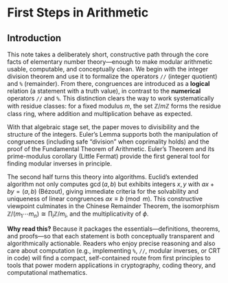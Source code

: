 # First Steps in Arithmetic



## Introduction

This note takes a deliberately short, constructive path through the core facts of elementary number theory—enough to make modular arithmetic usable, 
computable, and conceptually clean. We begin with the integer division theorem and use it to formalize the operators `//` (integer quotient) and `%` (remainder). From there, congruences are introduced as a **logical** relation (a statement with a truth value), in contrast to the **numerical** operators `//` and `%`. This distinction clears the way to work systematically with residue classes: for a fixed modulus $m$, the set $\mathbb{Z}/m\mathbb{Z}$ forms the residue class ring, where addition and multiplication behave as expected.

With that algebraic stage set, the paper moves to divisibility and the structure of the integers. Euler’s Lemma supports both the manipulation of congruences (including safe “division” when coprimality holds) and the proof of the Fundamental Theorem of Arithmetic. Euler’s Theorem and its prime-modulus corollary (Little Fermat) provide the first general tool for finding modular inverses in principle.

The second half turns this theory into algorithms. Euclid’s extended algorithm not only computes $\gcd(a,b)$ but exhibits integers $x,y$ with $ax+by=(a,b)$ (Bézout), giving immediate criteria for the solvability and uniqueness of linear congruences $ax \equiv b \pmod m$. This constructive viewpoint culminates in the Chinese Remainder Theorem, the isomorphism $\mathbb{Z}/(m_1\cdots m_n)\cong \prod_i \mathbb{Z}/m_i$, and the multiplicativity of $\phi$.

**Why read this?** Because it packages the essentials—definitions, theorems, and proofs—so that each statement is both conceptually transparent 
and algorithmically actionable. Readers who enjoy precise reasoning and also care about computation (e.g., implementing `%`, `//`, modular inverses, 
or CRT in code) will find a compact, self-contained route from first principles to tools that power modern applications in cryptography, coding theory, 
and computational mathematics.


